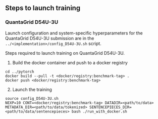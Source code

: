 ## Steps to launch training

### QuantaGrid D54U-3U

Launch configuration and system-specific hyperparameters for the QuantaGrid D54U-3U
submission are in the `../<implementation>/config_D54U-3U.sh` script.

Steps required to launch training on QuantaGrid D54U-3U.

1. Build the docker container and push to a docker registry

```
cd ../pytorch
docker build --pull -t <docker/registry:benchmark-tag> .
docker push <docker/registry:benchmark-tag>
```

2. Launch the training
```
source config_D54U-3U.sh
NEXP=10 CONT=<docker/registry:benchmark-tag> DATADIR=<path/to/data> METADATA_DIR=<path/to/data/tokenized> SENTENCEPIECES_DIR=<path/to/data/sentencepieces> bash ./run_with_docker.sh
